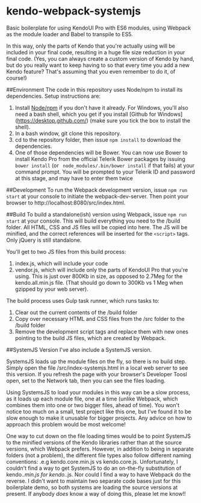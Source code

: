 # kendo-webpack-systemjs
Basic boilerplate for using KendoUI Pro with ES6 modules, using Webpack as the module loader and Babel to transpile to ES5.

In this way, only the parts of Kendo that you're actually using will be included in your final code, resulting in a huge file size reduction in your final code.  (Yes, you can always create a custom version of Kendo by hand, but do you really want to keep having to so that every time you add a new Kendo feature?  That's assuming that you even remember to do it, of course!)




##Environment
The code in this repository uses Node/npm to install its dependencies.  Setup instructions are:

1. Install [Node/npm](https://nodejs.org/en/download/) if you don't have it already.  For Windows, you'll also need a bash shell, which you get if you install [Github for Windows] (https://desktop.github.com/) (make sure you tick the box to install the shell).
1. In a bash window, git clone this repository.
1. cd to the repository folder, then issue `npm install` to download the dependencies.
1. One of those dependencies will be Bower.  You can now use Bower to install Kendo Pro from the official Telerik Bower packages by issuing `bower install` (or ` node_modules/.bin/bower install` if that fails) at your command prompt.  You will be prompted to your Telerik ID and password at this stage, and may have to enter them twice


##Development
To run the Webpack development version, issue `npm run start` at your console to initiate the webpack-dev-server.  Then point your browser to http://localhost:8080/src/index.html.


##Build
To build a standalone(ish) version using Webpack, issue `npm run start` at your console.  This will build everything you need to the /build folder.  All HTML, CSS and JS files will be copied into here.  The JS will be minified, and the correct references will be inserted for the `<script>` tags.  Only jQuery is still standalone.

You'll get to two JS files from this build process:

1. index.js, which will include your code
1. vendor.js, which will include only the parts of KendoUI Pro that you're using.  This is just over 800Kb in size, as opposed to 2.7Meg for the kendo.all.min.js file.  (That should go down to 300Kb vs 1 Meg when gzipped by your web server).

The build process uses Gulp task runner, which runs tasks to:

1. Clear out the current contents of the /build folder
1. Copy over necessary HTML and CSS files from the /src folder to the /build folder
1. Remove the development script tags and replace them with new ones pointing to the build JS files, which are created by Webpack.


##SystemJS Version
I've also include a SystemJS version.

SystemsJS loads up the module files on the fly, so there is no build step.  Simply open the file /src/index-systemjs.html in a local web server to see this version.  If you refresh the page with your browser's Developer Toosl open, set to the Network tab, then you can see the files loading.

Using SystemsJS to load your modules in this way can be a slow process, as it loads up each module file, one at a time (unlike Webpack, which combines them into one or two bigger files, ahead of time).  You won't notice too much on a small, test project like this one, but I've found it to be slow enough to make it unusable for bigger projects.  Any advice on how to approach this problem would be most welcome!

One way to cut down on the file loading times would be to point SystemJS to the minified versions of the Kendo libraries rather than at the source versions, which Webpack prefers.  However, in addition to being in separate folders (not a problem), the different file types also follow different naming conventions: .e.g  kendo.core.min.js vs kendo.core.js.  Unfortunately, I couldn't find a way to get SystemJS to do an on-the-fly substitution of kendo.*.min.js for kendo.*.js.  Nor could I find a way to have Webpack do the reverse.  I didn't want to maintain two separate code bases just for this boilerplate demo, so both systems are loading the source versions at present.  If anybody _does_ know a way of doing this, please let me know!!


